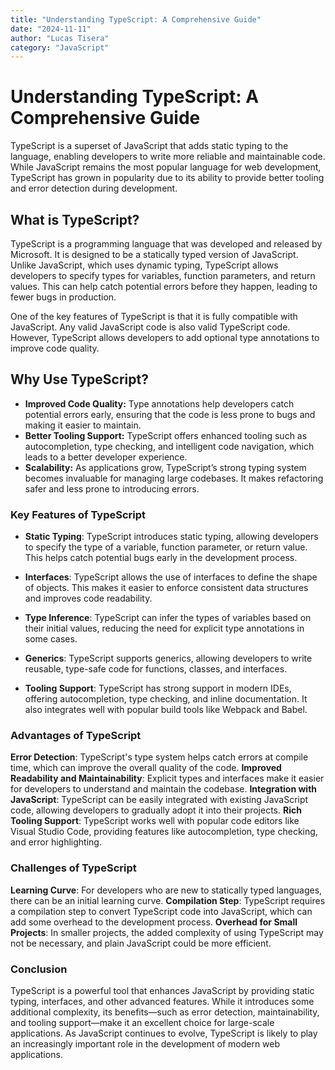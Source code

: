```yaml
---
title: "Understanding TypeScript: A Comprehensive Guide"
date: "2024-11-11"
author: "Lucas Tisera"
category: "JavaScript"
---
```


# Understanding TypeScript: A Comprehensive Guide

TypeScript is a superset of JavaScript that adds static typing to the language, enabling developers to write more reliable and maintainable code. While JavaScript remains the most popular language for web development, TypeScript has grown in popularity due to its ability to provide better tooling and error detection during development.

## What is TypeScript?

TypeScript is a programming language that was developed and released by Microsoft. It is designed to be a statically typed version of JavaScript. Unlike JavaScript, which uses dynamic typing, TypeScript allows developers to specify types for variables, function parameters, and return values. This can help catch potential errors before they happen, leading to fewer bugs in production.

One of the key features of TypeScript is that it is fully compatible with JavaScript. Any valid JavaScript code is also valid TypeScript code. However, TypeScript allows developers to add optional type annotations to improve code quality.

## Why Use TypeScript?

- **Improved Code Quality:** Type annotations help developers catch potential errors early, ensuring that the code is less prone to bugs and making it easier to maintain.
- **Better Tooling Support:** TypeScript offers enhanced tooling such as autocompletion, type checking, and intelligent code navigation, which leads to a better developer experience.
- **Scalability:** As applications grow, TypeScript’s strong typing system becomes invaluable for managing large codebases. It makes refactoring safer and less prone to introducing errors.

### Key Features of TypeScript

- **Static Typing**: TypeScript introduces static typing, allowing developers to specify the type of a variable, function parameter, or return value. This helps catch potential bugs early in the development process.
- **Interfaces**: TypeScript allows the use of interfaces to define the shape of objects. This makes it easier to enforce consistent data structures and improves code readability.

- **Type Inference**: TypeScript can infer the types of variables based on their initial values, reducing the need for explicit type annotations in some cases.

- **Generics**: TypeScript supports generics, allowing developers to write reusable, type-safe code for functions, classes, and interfaces.

- **Tooling Support**: TypeScript has strong support in modern IDEs, offering autocompletion, type checking, and inline documentation. It also integrates well with popular build tools like Webpack and Babel.

### Advantages of TypeScript

**Error Detection**: TypeScript's type system helps catch errors at compile time, which can improve the overall quality of the code.
**Improved Readability and Maintainability**: Explicit types and interfaces make it easier for developers to understand and maintain the codebase.
**Integration with JavaScript**: TypeScript can be easily integrated with existing JavaScript code, allowing developers to gradually adopt it into their projects.
**Rich Tooling Support**: TypeScript works well with popular code editors like Visual Studio Code, providing features like autocompletion, type checking, and error highlighting.

### Challenges of TypeScript

**Learning Curve**: For developers who are new to statically typed languages, there can be an initial learning curve.
**Compilation Step**: TypeScript requires a compilation step to convert TypeScript code into JavaScript, which can add some overhead to the development process.
**Overhead for Small Projects**: In smaller projects, the added complexity of using TypeScript may not be necessary, and plain JavaScript could be more efficient.

### Conclusion

TypeScript is a powerful tool that enhances JavaScript by providing static typing, interfaces, and other advanced features. While it introduces some additional complexity, its benefits—such as error detection, maintainability, and tooling support—make it an excellent choice for large-scale applications. As JavaScript continues to evolve, TypeScript is likely to play an increasingly important role in the development of modern web applications.
